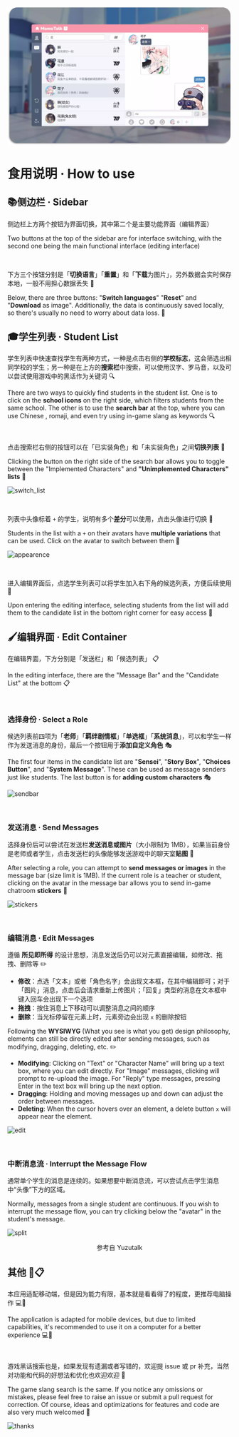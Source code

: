 ![pic](./assets/演示2.webp)

# 食用说明 · How to use

## 📚侧边栏 · Sidebar 

侧边栏上方两个按钮为界面切换，其中第二个是主要功能界面（编辑界面）

Two buttons at the top of the sidebar are for interface switching, with the second one being the main functional interface (editing interface)

<br/>

下方三个按钮分别是「**切换语言**」「**重置**」和「**下载**为图片」，另外数据会实时保存本地，一般不用担心数据丢失 💾

Below, there are three buttons: "**Switch languages**" "**Reset**" and "**Download** as image". Additionally, the data is continuously saved locally, so there's usually no need to worry about data loss. 💾

## 🎓学生列表 · Student List 

学生列表中快速查找学生有两种方式，一种是点击右侧的**学校标志**，这会筛选出相同学校的学生；另一种是在上方的**搜索栏**中搜索，可以使用汉字、罗马音，以及可以尝试使用游戏中的黑话作为关键词 🔍

There are two ways to quickly find students in the student list. One is to click on the **school icons** on the right side, which filters students from the same school. The other is to use the **search bar** at the top, where you can use Chinese , romaji, and even try using in-game slang as keywords 🔍

<br/>

点击搜索栏右侧的按钮可以在「已实装角色」和「未实装角色」之间**切换列表** 📜

Clicking the button on the right side of the search bar allows you to toggle between the "Implemented Characters" and **"Unimplemented Characters" lists** 📜

![switch_list](./assets/switchlsit.webp)

<br/>

列表中头像标着 `+` 的学生，说明有多个**差分**可以使用，点击头像进行切换 🔄

Students in the list with a `+` on their avatars have **multiple variations** that can be used. Click on the avatar to switch between them 🔄

![appearence](./assets/appearence.webp)

<br/>

进入编辑界面后，点选学生列表可以将学生加入右下角的候选列表，方便后续使用 📝

Upon entering the editing interface, selecting students from the list will add them to the candidate list in the bottom right corner for easy access 📝

## 🖌️编辑界面 · Edit Container 

在编辑界面，下方分别是「发送栏」和「候选列表」 📋

In the editing interface, there are the "Message Bar" and the "Candidate List" at the bottom 📋

<br/>

### 选择身份 · Select a Role

候选列表前四项为「**老师**」「**羁绊剧情框**」「**单选框**」「**系统消息**」，可以和学生一样作为发送消息的身份，最后一个按钮用于**添加自定义角色** 🎭

The first four items in the candidate list are "**Sensei**", "**Story Box**", "**Choices Button**", and "**System Message**". These can be used as message senders just like students. The last button is for **adding custom characters** 🎭

![sendbar](./assets/sendbar.webp)

<br/>

### 发送消息 · Send Messages

选择身份后可以尝试在发送栏**发送消息或图片**（大小限制为 1MB），如果当前身份是老师或者学生，点击发送栏的头像能够发送游戏中的聊天室**贴图** 🌄

After selecting a role, you can attempt to **send messages or images** in the message bar (size limit is 1MB). If the current role is a teacher or student, clicking on the avatar in the message bar allows you to send in-game chatroom **stickers** 🌄

![stickers](./assets/stickers.webp)

<br/>

### 编辑消息 · Edit Messages

遵循 **所见即所得** 的设计思想，消息发送后仍可以对元素直接编辑，如修改、拖拽、删除等 ✏️


- **修改**：点选「文本」或者「角色名字」会出现文本框，在其中编辑即可；对于「图片」消息，点击后会请求重新上传图片；「回复」类型的消息在文本框中键入回车会出现下一个选项
- **拖拽**：按住消息上下移动可以调整消息之间的顺序
- **删除**：当光标停留在元素上时，元素旁边会出现 `x` 的删除按钮

Following the **WYSIWYG** (What you see is what you get) design philosophy, elements can still be directly edited after sending messages, such as modifying, dragging, deleting, etc. ✏️

- **Modifying**: Clicking on "Text" or "Character Name" will bring up a text box, where you can edit directly. For "Image" messages, clicking will prompt to re-upload the image. For "Reply" type messages, pressing Enter in the text box will bring up the next option.
- **Dragging**: Holding and moving messages up and down can adjust the order between messages.
- **Deleting**: When the cursor hovers over an element, a delete button `x` will appear near the element.

![edit](./assets/edit.webp)

<br/>

### 中断消息流 ·  Interrupt the Message Flow

通常单个学生的消息是连续的。如果想要中断消息流，可以尝试点击学生消息中“头像”下方的区域。

Normally, messages from a single student are continuous. If you wish to interrupt the message flow, you can try clicking below the "avatar" in the student's message.

![split](./assets/splitmessage.webp)

<center> 参考自 Yuzutalk </center>

## 其他 🌟📋

本应用适配移动端，但是因为能力有限，基本就是看看得了的程度，更推荐电脑操作 💻📱

The application is adapted for mobile devices, but due to limited capabilities, it's recommended to use it on a computer for a better experience 💻📱

<br/>

游戏黑话搜索也是，如果发现有遗漏或者写错的，欢迎提 issue 或 pr 补充，当然对功能和代码的好想法和优化也欢迎欢迎 🙌

The game slang search is the same. If you notice any omissions or mistakes, please feel free to raise an issue or submit a pull request for correction. Of course, ideas and optimizations for features and code are also very much welcomed 🙌

![thanks](./assets/kyk.gif)